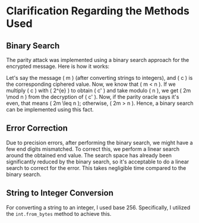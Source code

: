 # Clarification Regarding the Methods Used

## Binary Search

The parity attack was implemented using a binary search approach for the encrypted message. Here is how it works:

Let's say the message \( m \) (after converting strings to integers), and \( c \) is the corresponding ciphered value. Now, we know that \( m < n \). If we multiply \( c \) with \( 2^{e} \) to obtain \( c' \) and take modulo \( n \), we get \( 2m \mod n \) from the decryption of \( c' \). Now, if the parity oracle says it's even, that means \( 2m \leq n \); otherwise, \( 2m > n \). Hence, a binary search can be implemented using this fact.

## Error Correction

Due to precision errors, after performing the binary search, we might have a few end digits mismatched. To correct this, we perform a linear search around the obtained end value. The search space has already been significantly reduced by the binary search, so it's acceptable to do a linear search to correct for the error. This takes negligible time compared to the binary search.

## String to Integer Conversion

For converting a string to an integer, I used base 256. Specifically, I utilized the `int.from_bytes` method to achieve this.

